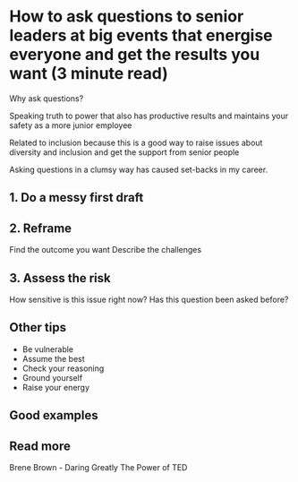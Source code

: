 # How to ask questions to senior leaders at big events that energise everyone and get the results you want (3 minute read)

Why ask questions?

Speaking truth to power that also has productive results and maintains your safety as a more junior employee

Related to inclusion because this is a good way to raise issues about diversity and inclusion and get the support from senior people

Asking questions in a clumsy way has caused set-backs in my career.

## 1. Do a messy first draft


## 2. Reframe

Find the outcome you want
Describe the challenges

## 3. Assess the risk

How sensitive is this issue right now?
Has this question been asked before?

## Other tips

* Be vulnerable
* Assume the best
* Check your reasoning
* Ground yourself
* Raise your energy

## Good examples



## Read more

Brene Brown - Daring Greatly
The Power of TED
